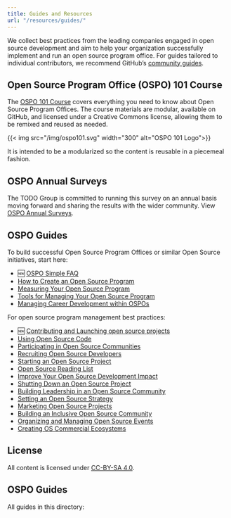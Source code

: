 ```yaml
---
title: Guides and Resources
url: "/resources/guides/"
---
```


We collect best practices from the leading companies engaged in open source development and aim to help your organization successfully implement and run an open source program office. For guides tailored to individual contributors, we recommend GitHub’s [community guides](https://github.com/github/opensource.guide).

## Open Source Program Office (OSPO) 101 Course

The [OSPO 101 Course](https://github.com/todogroup/ospo101) covers everything you need to know about Open Source Program Offices. The course materials are modular, available on GitHub, and licensed under a Creative Commons license, allowing them to be remixed and reused as needed.

{{< img src="/img/ospo101.svg" width="300" alt="OSPO 101 Logo">}}

It is intended to be a modularized so the content is reusable in a piecemeal fashion.

## OSPO Annual Surveys

The TODO Group is committed to running this survey on an annual basis moving forward and sharing the results with the wider community. View [OSPO Annual Surveys](https://github.com/todogroup/osposurvey).

## OSPO Guides

To build successful Open Source Program Offices or similar Open Source initiatives, start here:

* 🆕 [OSPO Simple FAQ](ospo-simple-faq)
* [How to Create an Open Source Program](create-program)
* [Measuring Your Open Source Program](measuring)
* [Tools for Managing Your Open Source Program](management-tools)
* [Managing Career Development within OSPOs](career-development)

For open source program management best practices:

* 🆕 [Contributing and Launching open source projects](outbound-oss)
* [Using Open Source Code](using-open-source)
* [Participating in Open Source Communities](participating)
* [Recruiting Open Source Developers](recruiting-developers)
* [Starting an Open Source Project](starting)
* [Open Source Reading List](open-source-reading-list)
* [Improve Your Open Source Development Impact](impact)
* [Shutting Down an Open Source Project](shutting-down)
* [Building Leadership in an Open Source Community](building-leadership)
* [Setting an Open Source Strategy](strategy)
* [Marketing Open Source Projects](marketing-open-source-projects)
* [Building an Inclusive Open Source Community](diversity-inclusion)
* [Organizing and Managing Open Source Events](organizing-and-managing-open-source-events)
* [Creating OS Commercial Ecosystems](os-commercial-ecosystem)

## License

All content is licensed under [CC-BY-SA 4.0](https://creativecommons.org/licenses/by-sa/4.0/).

## OSPO Guides

All guides in this directory:
